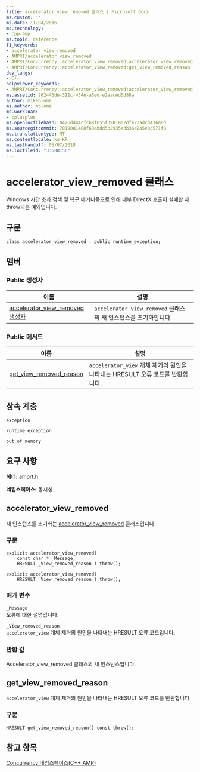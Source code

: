 ```yaml
---
title: accelerator_view_removed 클래스 | Microsoft Docs
ms.custom: ''
ms.date: 11/04/2016
ms.technology:
- cpp-amp
ms.topic: reference
f1_keywords:
- accelerator_view_removed
- AMPRT/accelerator_view_removed
- AMPRT/Concurrency::accelerator_view_removed:accelerator_view_removed
- AMPRT/Concurrency::accelerator_view_removed:get_view_removed_reason
dev_langs:
- C++
helpviewer_keywords:
- AMPRT/Concurrency::accelerator_view_removed:accelerator_view_removed Class
ms.assetid: 262446de-311c-454e-a5ed-e2aaced0d88a
author: mikeblome
ms.author: mblome
ms.workload:
- cplusplus
ms.openlocfilehash: 0426dd44cfcb8f655f3981802dfe23adcd436a0d
ms.sourcegitcommit: 7019081488f68abdd5b2935a3b36e2a5e8c571f8
ms.translationtype: MT
ms.contentlocale: ko-KR
ms.lasthandoff: 05/07/2018
ms.locfileid: "33688156"
---
```

# <a name="acceleratorviewremoved-class"></a>accelerator_view_removed 클래스
Windows 시간 초과 검색 및 복구 메커니즘으로 인해 내부 DirectX 호출이 실패할 때 throw되는 예외입니다.  
  
## <a name="syntax"></a>구문  
  
```  
class accelerator_view_removed : public runtime_exception;  
```  
  
## <a name="members"></a>멤버  
  
### <a name="public-constructors"></a>Public 생성자  
  
|이름|설명|  
|----------|-----------------|  
|[accelerator_view_removed 생성자](#ctor)|`accelerator_view_removed` 클래스의 새 인스턴스를 초기화합니다.|  

### <a name="public-methods"></a>Public 메서드  
  
|이름|설명|  
|----------|-----------------|  
|[get_view_removed_reason](#get_view_removed_reason)|`accelerator_view` 개체 제거의 원인을 나타내는 HRESULT 오류 코드를 반환합니다.|  
  
## <a name="inheritance-hierarchy"></a>상속 계층  
 `exception`  
  
 `runtime_exception`  
  
 `out_of_memory`  
  
## <a name="requirements"></a>요구 사항  
 **헤더:** amprt.h  
  
 **네임스페이스:** 동시성  

## <a name="ctor"></a> accelerator_view_removed 

새 인스턴스를 초기화는 [accelerator_view_removed](accelerator-view-removed-class.md) 클래스입니다.  
  
### <a name="syntax"></a>구문  
  
```  
explicit accelerator_view_removed(  
    const char * _Message,  
    HRESULT _View_removed_reason ) throw();  
  
explicit accelerator_view_removed(  
    HRESULT _View_removed_reason ) throw();  
```  
  
### <a name="parameters"></a>매개 변수  
 `_Message`  
 오류에 대한 설명입니다.  
  
 `_View_removed_reason`  
 `accelerator_view` 개체 제거의 원인을 나타내는 HRESULT 오류 코드입니다.  
  
### <a name="return-value"></a>반환 값  
 Accelerator_view_removed 클래스의 새 인스턴스입니다.  
  
## <a name="get_view_removed_reason_method"></a> get_view_removed_reason 

`accelerator_view` 개체 제거의 원인을 나타내는 HRESULT 오류 코드를 반환합니다.  
  
### <a name="syntax"></a>구문  
  
```  
HRESULT get_view_removed_reason() const throw();  
```  
  
 
## <a name="see-also"></a>참고 항목  
 [Concurrency 네임스페이스(C++ AMP)](concurrency-namespace-cpp-amp.md)
